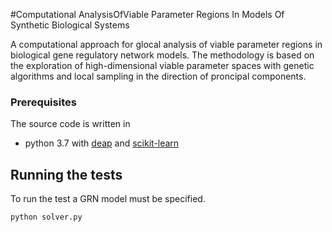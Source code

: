 #Computational AnalysisOfViable Parameter Regions In Models Of Synthetic Biological Systems

A computational approach for glocal analysis of viable parameter regions in biological gene regulatory network models. The methodology is based on the exploration of high-dimensional viable parameter spaces with genetic algorithms and local sampling in the direction of proncipal components.  

### Prerequisites

The source code is written in

* python 3.7 with [deap](https://deap.readthedocs.io/en/master/) and [scikit-learn](https://scikit-learn.org/stable/) 

## Running the tests

To run the test a GRN model must be specified.  

```
python solver.py
```
